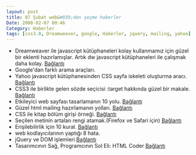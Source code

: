 ```yaml
---
layout: post
title: 07 Şubat web&#039;den şeçme haberler
Date: 2008-02-07 00:46
Category: Haberler
tags: [css3.0, Dreamweaver, google, Haberler, jquery, mailing, yahoo]
---
```


-   Dreamweaver ile javascript kütüphaneleri kolay kullanmamız için
    güzel bir eklenti hazırlamışlar. Artık dw javascript kütüphaneleri
    ile çalışmak daha kolay. [Bağlantı][]
-   Google'dan farklı arama araçları.
-   Yahoo javascript kütüphanesinden CSS sayfa iskeleti oluşturma aracı.
    [Bağlantı][2]
-   CSS3 ile birlikte gelen sözde seçicisi :target hakkında güzel bir
    makale. [Bağlantı][3]
-   Etkileyici web sayfası tasarlamanın 10 yolu. [Bağlantı][4]
-   Güzel html mailing hazırlamanın yolları. [Bağlantı][5]
-   CSS ile kitap bölüm girişi örneği. [Bağlantı][6]
-   Seçilen metinin artalan rengi atamak.(Firefox ve Safari için)
    [Bağlantı][7]
-   Erişilebilirlik için 10 kural. [Bağlantı][8]
-   web kodlayıcılarının yaptığı 8 hata.
-   jQuery ve DOM işlemleri [Bağlantı][10]
-   Tasarımcının Sağ, Programcının Sol Eli: HTML Coder [Bağlantı][11]


  [Bağlantı]: http://xtnd.us/ "dw javascript"
  [2]: http://developer.yahoo.com/yui/grids/builder/ "yui css"
  [3]: http://www.thinkvitamin.com/features/css/stay-on-target
    "sözde seçici :target"
  [4]: http://www.smashingmagazine.com/2008/01/31/10-principles-of-effective-web-design/
    "güzel sayfalar için ipuçları"
  [5]: http://www.sitepoint.com/article/principles-beautiful-html-email
    "güzel mailing"
  [6]: http://www.cssnewbie.com/css-rules/book-style-chapter-intros/
    "css ile kitap görünümü"
  [7]: http://css-tricks.com/overriding-the-default-text-selection-color-with-css/
    "seçili metnin artalanı"
  [8]: http://www.webcredible.co.uk/user-friendly-resources/web-accessibility/errors.shtml
    "erişebilirlik"
  [10]: http://www.eburhan.com/jquery-ve-dom-islemleri/ "jquery ve DOM"
  [11]: http://www.hasanyalcin.com/?p=390 "tasarımcı koder"
